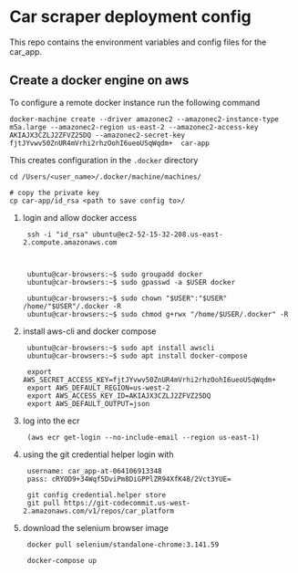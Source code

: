 # Car scraper deployment config
This repo contains the environment variables and config files for the car_app.

## Create a docker engine on aws

To configure a remote docker instance run the following command

    docker-machine create --driver amazonec2 --amazonec2-instance-type m5a.large --amazonec2-region us-east-2 --amazonec2-access-key AKIAJX3CZLJ2ZFVZ25DQ --amazonec2-secret-key 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  car-app

This creates configuration in the ```.docker``` directory

    cd /Users/<user_name>/.docker/machine/machines/

    # copy the private key
    cp car-app/id_rsa <path to save config to>/

1. login and allow docker access

        ssh -i "id_rsa" ubuntu@ec2-52-15-32-208.us-east-2.compute.amazonaws.com
        
        

        ubuntu@car-browsers:~$ sudo groupadd docker
        ubuntu@car-browsers:~$ sudo gpasswd -a $USER docker

        ubuntu@car-browsers:~$ sudo chown "$USER":"$USER" /home/"$USER"/.docker -R
        ubuntu@car-browsers:~$ sudo chmod g+rwx "/home/$USER/.docker" -R

2. install aws-cli and docker compose

        ubuntu@car-browsers:~$ sudo apt install awscli
        ubuntu@car-browsers:~$ sudo apt install docker-compose
        
        export AWS_SECRET_ACCESS_KEY=fjtJYvwv50ZnUR4mVrhi2rhzOohI6ueoUSqWqdm+
        export AWS_DEFAULT_REGION=us-west-2
        export AWS_ACCESS_KEY_ID=AKIAJX3CZLJ2ZFVZ25DQ
        export AWS_DEFAULT_OUTPUT=json

3. log into the ecr

        (aws ecr get-login --no-include-email --region us-east-1)

4. using the git credential helper login with

        username: car_app-at-064106913348
        pass: cRYOD9+34Wqf5DviPm8DiGPPlZR94XfK48/2Vct3YUE=

        git config credential.helper store
        git pull https://git-codecommit.us-west-2.amazonaws.com/v1/repos/car_platform

5. download the selenium browser image

        docker pull selenium/standalone-chrome:3.141.59

        docker-compose up






